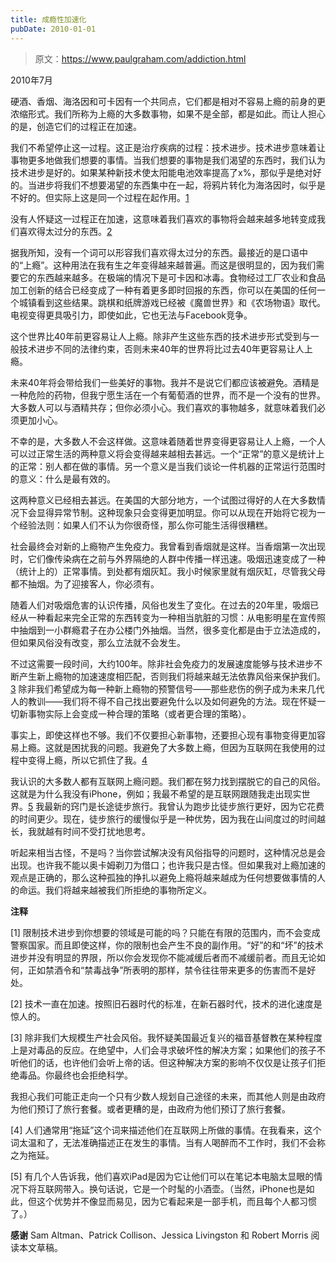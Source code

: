 ```yaml
---
title: 成瘾性加速化
pubDate: 2010-01-01
---
```


> 原文：https://www.paulgraham.com/addiction.html 

            
2010年7月

硬酒、香烟、海洛因和可卡因有一个共同点，它们都是相对不容易上瘾的前身的更浓缩形式。我们所称为上瘾的大多数事物，如果不是全部，都是如此。而让人担心的是，创造它们的过程正在加速。

我们不希望停止这一过程。这正是治疗疾病的过程：技术进步。技术进步意味着让事物更多地做我们想要的事情。当我们想要的事物是我们渴望的东西时，我们认为技术进步是好的。如果某种新技术使太阳能电池效率提高了x%，那似乎是绝对好的。当进步将我们不想要渴望的东西集中在一起，将鸦片转化为海洛因时，似乎是不好的。但实际上这是同一个过程在起作用。[1](#成瘾性加速化_note1)

没有人怀疑这一过程正在加速，这意味着我们喜欢的事物将会越来越多地转变成我们喜欢得太过分的东西。[2](#成瘾性加速化_note2)

据我所知，没有一个词可以形容我们喜欢得太过分的东西。最接近的是口语中的“上瘾”。这种用法在我有生之年变得越来越普遍。而这是很明显的，因为我们需要它的东西越来越多。在极端的情况下是可卡因和冰毒。食物经过工厂农业和食品加工创新的结合已经变成了一种有着更多即时回报的东西，你可以在美国的任何一个城镇看到这些结果。跳棋和纸牌游戏已经被《魔兽世界》和《农场物语》取代。电视变得更具吸引力，即使如此，它也无法与Facebook竞争。

这个世界比40年前更容易让人上瘾。除非产生这些东西的技术进步形式受到与一般技术进步不同的法律约束，否则未来40年的世界将比过去40年更容易让人上瘾。

未来40年将会带给我们一些美好的事物。我并不是说它们都应该被避免。酒精是一种危险的药物，但我宁愿生活在一个有葡萄酒的世界，而不是一个没有的世界。大多数人可以与酒精共存；但你必须小心。我们喜欢的事物越多，就意味着我们必须更加小心。

不幸的是，大多数人不会这样做。这意味着随着世界变得更容易让人上瘾，一个人可以过正常生活的两种意义将会变得越来越相去甚远。一个“正常”的意义是统计上的正常：别人都在做的事情。另一个意义是当我们谈论一件机器的正常运行范围时的意义：什么是最有效的。

这两种意义已经相去甚远。在美国的大部分地方，一个试图过得好的人在大多数情况下会显得异常节制。这种现象只会变得更加明显。你可以从现在开始将它视为一个经验法则：如果人们不认为你很奇怪，那么你可能生活得很糟糕。

社会最终会对新的上瘾物产生免疫力。我曾看到香烟就是这样。当香烟第一次出现时，它们像传染病在之前与外界隔绝的人群中传播一样迅速。吸烟迅速变成了一种（统计上的）正常事情。到处都有烟灰缸。我小时候家里就有烟灰缸，尽管我父母都不抽烟。为了迎接客人，你必须有。

随着人们对吸烟危害的认识传播，风俗也发生了变化。在过去的20年里，吸烟已经从一种看起来完全正常的东西转变为一种相当肮脏的习惯：从电影明星在宣传照中抽烟到一小群瘾君子在办公楼门外抽烟。当然，很多变化都是由于立法造成的，但如果风俗没有改变，那么立法就不会发生。

不过这需要一段时间，大约100年。除非社会免疫力的发展速度能够与技术进步不断产生新上瘾物的加速速度相匹配，否则我们将越来越无法依靠风俗来保护我们。[3](#成瘾性加速化_note3) 除非我们希望成为每一种新上瘾物的预警信号——那些悲伤的例子成为未来几代人的教训——我们将不得不自己找出要避免什么以及如何避免的方法。现在怀疑一切新事物实际上会变成一种合理的策略（或者更合理的策略）。

事实上，即使这样也不够。我们不仅要担心新事物，还要担心现有事物变得更加容易上瘾。这就是困扰我的问题。我避免了大多数上瘾，但因为互联网在我使用的过程中变得上瘾，所以它抓住了我。[4](#成瘾性加速化_note4)

我认识的大多数人都有互联网上瘾问题。我们都在努力找到摆脱它的自己的风俗。这就是为什么我没有iPhone，例如；我最不希望的是互联网跟随我走出现实世界。[5](#成瘾性加速化_note5) 我最新的窍门是长途徒步旅行。我曾认为跑步比徒步旅行更好，因为它花费的时间更少。现在，徒步旅行的缓慢似乎是一种优势，因为我在山间度过的时间越长，我就越有时间不受打扰地思考。

听起来相当古怪，不是吗？当你尝试解决没有风俗指导的问题时，这种情况总是会出现。也许我不能以奥卡姆剃刀为借口；也许我只是古怪。但如果我对上瘾加速的观点是正确的，那么这种孤独的挣扎以避免上瘾将越来越成为任何想要做事情的人的命运。我们将越来越被我们所拒绝的事物所定义。

**注释**

[1] 限制技术进步到你想要的领域是可能的吗？只能在有限的范围内，而不会变成警察国家。而且即使这样，你的限制也会产生不良的副作用。“好”的和“坏”的技术进步并没有明显的界限，所以你会发现你不能减缓后者而不减缓前者。而且无论如何，正如禁酒令和“禁毒战争”所表明的那样，禁令往往带来更多的伤害而不是好处。

[2] 技术一直在加速。按照旧石器时代的标准，在新石器时代，技术的进化速度是惊人的。

[3] 除非我们大规模生产社会风俗。我怀疑美国最近复兴的福音基督教在某种程度上是对毒品的反应。在绝望中，人们会寻求破坏性的解决方案；如果他们的孩子不听他们的话，也许他们会听上帝的话。但这种解决方案的影响不仅仅是让孩子们拒绝毒品。你最终也会拒绝科学。

我担心我们可能正走向一个只有少数人规划自己途径的未来，而其他人则是由政府为他们预订了旅行套餐。或者更糟的是，由政府为他们预订了旅行套餐。

[4] 人们通常用“拖延”这个词来描述他们在互联网上所做的事情。在我看来，这个词太温和了，无法准确描述正在发生的事情。当有人喝醉而不工作时，我们不会称之为拖延。

[5] 有几个人告诉我，他们喜欢iPad是因为它让他们可以在笔记本电脑太显眼的情况下将互联网带入。换句话说，它是一个时髦的小酒壶。（当然，iPhone也是如此，但这个优势并不像显而易见，因为它看起来是一部手机，而且每个人都习惯了。）

**感谢** Sam Altman、Patrick Collison、Jessica Livingston 和 Robert Morris 阅读本文草稿。

